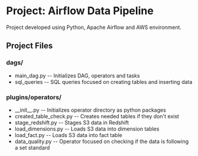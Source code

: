 # Project: Airflow Data Pipeline

Project developed using Python, Apache Airflow and AWS environment.

## Project Files
### dags/
- main_dag.py -- Initializes DAG, operators and tasks
- sql_queries -- SQL queries focused on creating tables and inserting data
### plugins/operators/
- \_\_init\_\_.py -- Initializes operator directory as python packages 
- created_table_check.py -- Creates needed tables if they don't exist
- stage_redshift.py -- Stages S3 data in Redshift
- load_dimensions.py -- Loads S3 data into dimension tables
- load_fact.py -- Loads S3 data into fact table
- data_quality.py -- Operator focused on checking if the data is following a set standard
